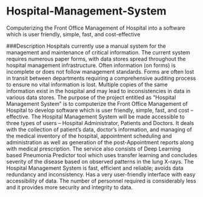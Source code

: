 # Hospital-Management-System
Computerizing the Front Office Management of Hospital into a software which is user friendly, simple, fast, and cost-effective

###Description
Hospitals currently use a manual system for the management and maintenance of critical
information. The current system requires numerous paper forms, with data stores spread
throughout the hospital management infrastructure. Often information (on forms) is incomplete
or does not follow management standards. Forms are often lost in transit between departments
requiring a comprehensive auditing process to ensure no vital information is lost. Multiple
copies of the same information exist in the hospital and may lead to inconsistencies in data in
various data stores.
The purpose of the project entitled as “Hospital Management System” is to computerize the
Front Office Management of Hospital to develop software which is user friendly, simple, fast,
and cost – effective. The Hospital Management System will be made accessible to three types
of users – Hospital Administrator, Patients and Doctors. It deals with the collection of patient’s
data, doctor’s information, and managing of the medical inventory of the hospital, appointment
scheduling and administration as well as generation of the post-Appointment reports along with
medical prescription. The service also consists of Deep Learning based Pneumonia Predictor
tool which uses transfer learning and concludes severity of the disease based on observed
patterns in the lung X-rays.
The Hospital Management System is fast, efficient and reliable; avoids data redundancy and
inconsistency. Has a very user-friendly interface with easy accessibility of data. The number
of personnel required is considerably less and it provides more security and integrity to data.
